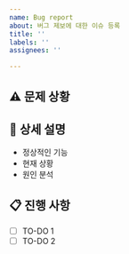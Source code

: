 ```yaml
---
name: Bug report
about: 버그 제보에 대한 이슈 등록
title: ''
labels: ''
assignees: ''

---
```


## ⚠ 문제 상황 <!-- 발생한 버그에 대한 간략한 설명 -->

## 🤔 상세 설명 <!-- 발생한 버그에 대한 세부적인 설명 -->
- 정상적인 기능
- 현재 상황
- 원인 분석

## 📋 진행 사항
- [ ] TO-DO 1
- [ ] TO-DO 2
